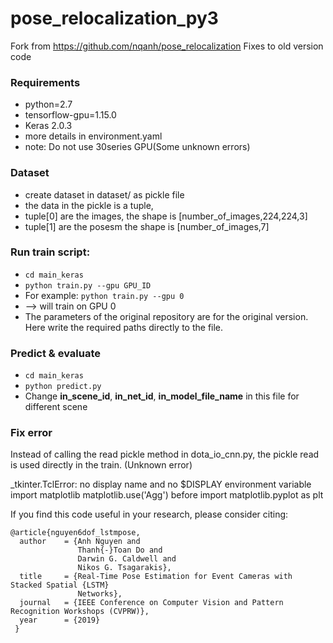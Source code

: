 # pose_relocalization_py3
Fork from https://github.com/nqanh/pose_relocalization
Fixes to old version code
### Requirements
- python=2.7
- tensorflow-gpu=1.15.0
- Keras 2.0.3
- more details in environment.yaml
- note: Do not use 30series GPU(Some unknown errors)
### Dataset
- create dataset in dataset/ as pickle file
- the data in the pickle is a tuple, 
- tuple[0] are the images, the shape is [number_of_images,224,224,3]
- tuple[1] are the posesm the shape is [number_of_images,7] 

### Run train script:
- `cd main_keras`
- `python train.py --gpu GPU_ID ` 
- For example: `python train.py --gpu 0 `     
- --> will train on GPU 0 
- The parameters of the original repository are for the original version. Here write the required paths directly to the file.

### Predict & evaluate
- `cd main_keras`
- `python predict.py`
- Change **in_scene_id**, **in_net_id**, **in_model_file_name** in this file for different scene

### Fix error
Instead of calling the read pickle method in dota_io_cnn.py, the pickle read is used directly in the train. (Unknown error)

_tkinter.TclError: no display name and no $DISPLAY environment variable
import matplotlib
matplotlib.use('Agg')
before import matplotlib.pyplot as plt



If you find this code useful in your research, please consider citing:

	@article{nguyen6dof_lstmpose,
	  author    = {Anh Nguyen and
				   Thanh{-}Toan Do and
				   Darwin G. Caldwell and
				   Nikos G. Tsagarakis},
	  title     = {Real-Time Pose Estimation for Event Cameras with Stacked Spatial {LSTM}
				   Networks},
	  journal   = {IEEE Conference on Computer Vision and Pattern Recognition Workshops (CVPRW)},
	  year      = {2019}
	 }
